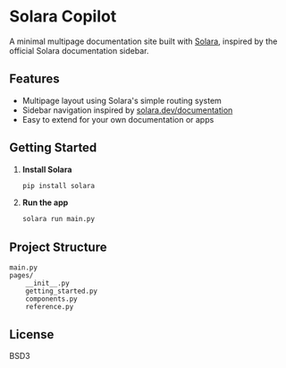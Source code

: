 # Solara Copilot

A minimal multipage documentation site built with [Solara](https://solara.dev), inspired by the official Solara documentation sidebar.

## Features

- Multipage layout using Solara's simple routing system
- Sidebar navigation inspired by [solara.dev/documentation](https://solara.dev/documentation)
- Easy to extend for your own documentation or apps

## Getting Started

1. **Install Solara**  
   ```bash
   pip install solara
   ```
2. **Run the app**  
   ```bash
   solara run main.py
   ```

## Project Structure

```
main.py
pages/
    __init__.py
    getting_started.py
    components.py
    reference.py
```

## License

BSD3
